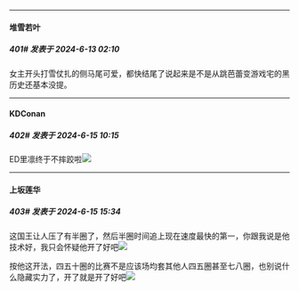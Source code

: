 ﻿
*****

####  堆雪若叶  
##### 401#       发表于 2024-6-13 02:10

女主开头打雪仗扎的侧马尾可爱，都快结尾了说起来是不是从跳芭蕾变游戏宅的黑历史还基本没提。


*****

####  KDConan  
##### 402#       发表于 2024-6-15 10:15

ED里凛终于不摔跤啦<img src="https://static.saraba1st.com/image/smiley/face2017/029.png" referrerpolicy="no-referrer">


*****

####  上坂莲华  
##### 403#       发表于 2024-6-15 15:34

这国王让人压了有半圈了，然后半圈时间追上现在速度最快的第一，你跟我说是他技术好，我只会怀疑他开了好吧<img src="https://static.saraba1st.com/image/smiley/face2017/067.png" referrerpolicy="no-referrer">

按他这开法，四五十圈的比赛不是应该场均套其他人四五圈甚至七八圈，也别说什么隐藏实力了，开了就是开了好吧<img src="https://static.saraba1st.com/image/smiley/face2017/067.png" referrerpolicy="no-referrer">

